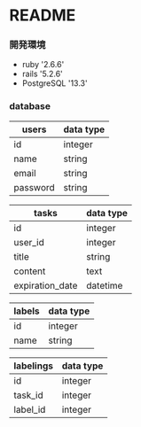 # README
### 開発環境

- ruby '2.6.6'
- rails '5.2.6'
- PostgreSQL '13.3'

### database

|users|data type|
|-----|-----|
|id|integer|
|name|string|
|email|string|
|password|string|

|tasks|data type|
|-----|-----|
|id|integer|
|user_id|integer|
|title|string|
|content|text|
|expiration_date|datetime|

|labels|data type|
|-----|-----|
|id|integer|
|name|string|

|labelings|data type|
|-----|-----|
|id|integer|
|task_id|integer|
|label_id|integer|
